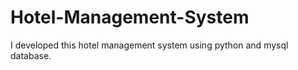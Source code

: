 # Hotel-Management-System
I developed this hotel management system using python and mysql database.

